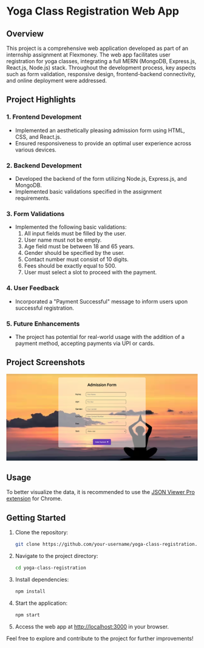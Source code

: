# Yoga Class Registration Web App

## Overview

This project is a comprehensive web application developed as part of an internship assignment at Flexmoney. The web app facilitates user registration for yoga classes, integrating a full MERN (MongoDB, Express.js, React.js, Node.js) stack. Throughout the development process, key aspects such as form validation, responsive design, frontend-backend connectivity, and online deployment were addressed.

## Project Highlights

### 1. Frontend Development

- Implemented an aesthetically pleasing admission form using HTML, CSS, and React.js.
- Ensured responsiveness to provide an optimal user experience across various devices.

### 2. Backend Development

- Developed the backend of the form utilizing Node.js, Express.js, and MongoDB.
- Implemented basic validations specified in the assignment requirements.

### 3. Form Validations

- Implemented the following basic validations:
  1. All input fields must be filled by the user.
  2. User name must not be empty.
  3. Age field must be between 18 and 65 years.
  4. Gender should be specified by the user.
  5. Contact number must consist of 10 digits.
  6. Fees should be exactly equal to 500.
  7. User must select a slot to proceed with the payment.

### 4. User Feedback

- Incorporated a "Payment Successful" message to inform users upon successful registration.

### 5. Future Enhancements

- The project has potential for real-world usage with the addition of a payment method, accepting payments via UPI or cards.

## Project Screenshots

![Yoga Registration](https://github.com/varunbiluri/Flexmoney_sde_assignment/blob/main/src/demo/demo%20image.png)

## Usage

To better visualize the data, it is recommended to use the [JSON Viewer Pro extension](https://chrome.google.com/webstore/detail/json-viewer-pro/eifflpmocdbdmepbjaopkkhbfmdgijcc) for Chrome.

## Getting Started

1. Clone the repository:

   ```bash
   git clone https://github.com/your-username/yoga-class-registration.git
   ```

2. Navigate to the project directory:

   ```bash
   cd yoga-class-registration
   ```

3. Install dependencies:

   ```bash
   npm install
   ```

4. Start the application:

   ```bash
   npm start
   ```

5. Access the web app at [http://localhost:3000](http://localhost:3000) in your browser.

Feel free to explore and contribute to the project for further improvements!
